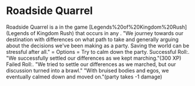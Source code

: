 # Roadside Quarrel

Roadside Quarrel is a in the game [Legends%20of%20Kingdom%20Rush](Legends of Kingdom Rush) that occurs in any .
"We journey towards our destination with differences on what path to take and generally arguing about the decisions we've been making as a party. Saving the world can be stressful after all."
= Options =
Try to calm down the party.
Successful Roll:.
"We successfully settled our differences as we kept marching."(300 XP)
Failed Roll:.
"We tried to settle our differences as we marched, but our discussion turned into a brawl."
"With bruised bodies and egos, we eventually calmed down and moved on."(party takes -1 damage)